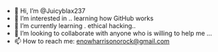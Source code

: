 - 👋 Hi, I’m @Juicyblax237
- 👀 I’m interested in .. learning how GitHub works
- 🌱 I’m currently learning . ethical hacking..
- 💞️ I’m looking to collaborate with anyone who is willing to help me ...
- 📫 How to reach me: enowharrisonorock@gmail.com

<!---
Juicy234/Juicy234 is a ✨ special ✨ repository because its `README.md` (this file) appears on your GitHub profile.
You can click the Preview link to take a look at your changes.
--->
